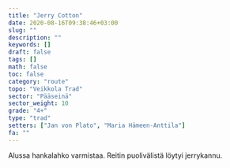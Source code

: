 ```yaml
---
title: "Jerry Cotton"
date: 2020-08-16T09:38:46+03:00
slug: ""
description: ""
keywords: []
draft: false
tags: []
math: false
toc: false
category: "route"
topo: "Veikkola Trad"
sector: "Pääseinä"
sector_weight: 10
grade: "4+"
type: "trad"
setters: ["Jan von Plato", "Maria Hämeen-Anttila"]
fa: ""
---
```


Alussa hankalahko varmistaa. Reitin puolivälistä löytyi jerrykannu.
